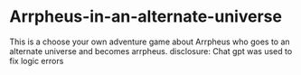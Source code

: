 # Arrpheus-in-an-alternate-universe
This is a choose your own adventure game about Arrpheus who goes to an alternate universe and becomes arrpheus.
disclosure: Chat gpt was used to fix logic errors 
